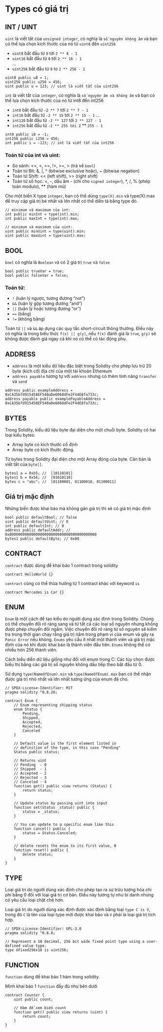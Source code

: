 # Types có giá trị

## INT / UINT
`uint` là viết tắt của `unsigned integer`, có nghĩa là `số nguyên không âm` và bạn có thể lựa chọn kích thước của nó từ `uint8` đến `uint256`  
- `uint8` bắt đầu từ `0` tới `2 ** 8 - 1`  
- `uint16` bắt đầu từ `0` tới `2 ** 16 - 1`  
...  
- `uint256` bắt đầu từ `0` to `2 ** 256 - 1`  

```solidity
uint8 public u8 = 1;
uint256 public u256 = 456;
uint public u = 123; // uint là viết tắt của uint256
```
`int` là viết tắt của `integer`, có nghĩa là `số nguyên âm và không âm` và bạn có thể lựa chọn kích thước của nó từ int8 đến int256
- `int8` bắt đầu từ `-2 ** 7` tới `2 ** 7 - 1`
- `int16` bắt đầu từ `-2 ** 15` tới `2 ** 15 - 1`
...
- `int128` bắt đầu từ `-2 ** 127` tới `2 ** 127 - 1`
- `int256` bắt đầu từ `-2 ** 255 tới 2` ** `255 - 1`

```solidity
int8 public i8 = -1;
int256 public i256 = 456;
int public i = -123; // int là viết tắt của int256
```
### Toán tử của int và uint:

- So sánh: <=, <, ==, !=, >=, > (trả về `bool`)
- Toán tử Bit: &, |, ^ (bitwise exclusive hoặc), ~ (bitwise negation)
- Toán tử Shift: << (left shift), >> (right shift)
- Toán tử số học: +, -, dấu âm - (chỉ cho `signed integer`), *, /, % (phép toán modulo), ** (hàm mũ)

Cho một biến X type `integer`, bạn có thể dùng `type(X).min` và type(X).max để truy cập giá trị bé nhất và lớn nhất có thể diễn tả bằng type đó.
```
// minimum và maximum của int: 
int public minInt = type(int).min;
int public maxInt = type(int).max;

// minimum và maximum của uint:
uint public minUint = type(uint).min;
uint public maxUint = type(uint).max;
```

## BOOL
`bool` có nghĩa là `Boolean` và có 2 giá trị `true` và `false`

```solidity
bool public trueVar = true;
bool public falseVar = false;
```

### Toán tử:
- `!` (luận lý ngược, tương đương “not”)
- `&&` (luận lý gộp tương đương “and”)
- `||` (luận lý hoặc tương đương “or”)
- `==` (bằng)
- `!=` (không bằng)

Toán tử `||` và `&&` áp dụng các quy tắc short-circuit thông thường. Điều này có nghĩa là trong biểu thức `f(x) || g(y)`, nếu `f(x)` đánh giá là `true`, `g(y)` sẽ không được đánh giá ngay cả khi nó có thể có tác động phụ.

## ADDRESS
- `address` là một kiểu dữ liệu đặc biệt trong Solidity cho phép lưu trữ 20 byte (kích cỡ) địa chỉ của một tài khoản Ethereum
- `address payable` tương tự với `address` nhưng có thêm tính năng `transfer` và `send`

```solidity  
address public exampleAddress = 0xCA35b7d915458EF540aDe6068dFe2F44E8fa733c;
address payable public examplePayableAddress = 0xCA35b7d915458EF540aDe6068dFe2F44E8fa733c;
```

## BYTES
Trong Solidity, kiểu dữ liệu byte đại diện cho một chuỗi byte. 
Solidity có hai loại kiểu bytes:

 - Array byte có kích thước cố định
 - Array byte có kích thước động.

Từ bytes trong Solidity đại diện cho một Array động của byte. Căn bản là viết tắt của `byte[]`.

```solidity
bytes1 a = 0xb5; //  [10110101]
bytes1 b = 0x56; //  [01010110]
bytes c = "abc"; //  [01100001, 01100010, 01100011]
```

## Giá trị mặc định
Những biến được khai báo mà không gán giá trị thì sẽ có giá trị mặc định

```solidity
bool public defaultBool; // false
uint public defaultUint; // 0
int public defaultInt; // 0
address public defaultAddr; // 0x0000000000000000000000000000000000000000
bytes1 public defaultByte; // 0x00
```

## CONTRACT
`contract` được dùng để khai báo 1 contract trong solidity

```solidity
contract HelloWorld {}
```

`contract` cũng có thể thừa hưởng từ 1 contract khác với keyword `is`
```solidity
contract Mercedes is Car {}
```

## ENUM
`Enum` là một cách để tạo kiểu do người dùng xác định trong Solidity. Chúng có thể chuyển đổi rõ ràng sang và từ tất cả các loại số nguyên nhưng không được phép chuyển đổi ngầm. Việc chuyển đổi rõ ràng từ số nguyên sẽ kiểm tra trong thời gian chạy rằng giá trị nằm trong phạm vi của enum và gây ra `Panic Error` nếu không. `Enums` yêu cầu ít nhất một thành viên và giá trị mặc định của nó khi được khai báo là thành viên đầu tiên. `Enums` không thể có nhiều hơn 256 thành viên.

Cách biểu diễn dữ liệu giống như đối với enum trong C: Các tùy chọn được biểu thị bằng các giá trị số nguyên không dấu tiếp theo bắt đầu từ 0.

Sử dụng `type(NameOfEnum).min` và `type(NameOfEnum).max` bạn có thể nhận được giá trị nhỏ nhất và lớn nhất tương ứng của enum đã cho.

```solidity
// SPDX-License-Identifier: MIT
pragma solidity ^0.8.20;

contract Enum {
    // Enum representing shipping status
    enum Status {
        Pending,
        Shipped,
        Accepted,
        Rejected,
        Canceled
    }

    // Default value is the first element listed in
    // definition of the type, in this case "Pending"
    Status public status;

    // Returns uint
    // Pending  - 0
    // Shipped  - 1
    // Accepted - 2
    // Rejected - 3
    // Canceled - 4
    function get() public view returns (Status) {
        return status;
    }

    // Update status by passing uint into input
    function set(Status _status) public {
        status = _status;
    }

    // You can update to a specific enum like this
    function cancel() public {
        status = Status.Canceled;
    }

    // delete resets the enum to its first value, 0
    function reset() public {
        delete status;
    }
}
```

## TYPE
Loại giá trị do người dùng xác định cho phép tạo ra sự trừu tượng hóa chi phí bằng 0 đối với loại giá trị cơ bản. Điều này tương tự như bí danh nhưng có yêu cầu loại chặt chẽ hơn.

Loại giá trị do người dùng xác định được xác định bằng loại `type C is V`, trong đó `C` là tên của loại type mới được khai báo và `V` phải là loại giá trị tích hợp.

```solidity
// SPDX-License-Identifier: GPL-3.0
pragma solidity ^0.8.8;

// Represent a 18 decimal, 256 bit wide fixed point type using a user-defined value type.
type UFixed256x18 is uint256;
```

## FUNCTION
`function` dùng để khai báo 1 hàm trong solidity.

Mình khai báo 1 `function` đầy đủ như bên dưới

```solidity
contract Counter {
    uint public count;

    // Hàm để xem biến count
    function get() public view returns (uint) {
        return count;
    }
}
```
